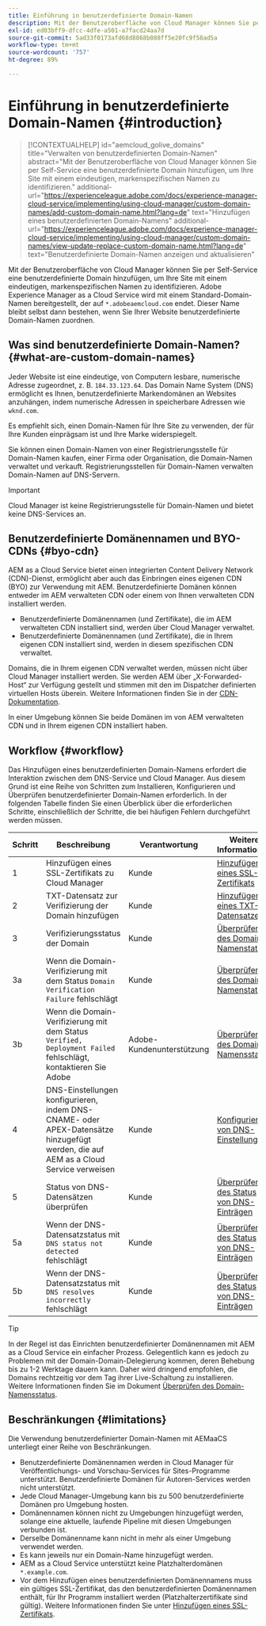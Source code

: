 ```yaml
---
title: Einführung in benutzerdefinierte Domain-Namen
description: Mit der Benutzeroberfläche von Cloud Manager können Sie per Self-Service eine benutzerdefinierte Domain hinzufügen, um Ihre Site mit einem eindeutigen, markenspezifischen Namen zu identifizieren.
exl-id: ed03bff9-dfcc-4dfe-a501-a7facd24aa7d
source-git-commit: 5ad33f0173afd68d8868b088ff5e20fc9f58ad5a
workflow-type: tm+mt
source-wordcount: '757'
ht-degree: 89%

---
```



# Einführung in benutzerdefinierte Domain-Namen {#introduction}

>[!CONTEXTUALHELP]
>id="aemcloud_golive_domains"
>title="Verwalten von benutzerdefinierten Domain-Namen"
>abstract="Mit der Benutzeroberfläche von Cloud Manager können Sie per Self-Service eine benutzerdefinierte Domain hinzufügen, um Ihre Site mit einem eindeutigen, markenspezifischen Namen zu identifizieren."
>additional-url="https://experienceleague.adobe.com/docs/experience-manager-cloud-service/implementing/using-cloud-manager/custom-domain-names/add-custom-domain-name.html?lang=de" text="Hinzufügen eines benutzerdefinierten Domain-Namens"
>additional-url="https://experienceleague.adobe.com/docs/experience-manager-cloud-service/implementing/using-cloud-manager/custom-domain-names/view-update-replace-custom-domain-name.html?lang=de" text="Benutzerdefinierte Domain-Namen anzeigen und aktualisieren"

Mit der Benutzeroberfläche von Cloud Manager können Sie per Self-Service eine benutzerdefinierte Domain hinzufügen, um Ihre Site mit einem eindeutigen, markenspezifischen Namen zu identifizieren. Adobe Experience Manager as a Cloud Service wird mit einem Standard-Domain-Namen bereitgestellt, der auf `*.adobeaemcloud.com` endet. Dieser Name bleibt selbst dann bestehen, wenn Sie Ihrer Website benutzerdefinierte Domain-Namen zuordnen.

## Was sind benutzerdefinierte Domain-Namen? {#what-are-custom-domain-names}

Jeder Website ist eine eindeutige, von Computern lesbare, numerische Adresse zugeordnet, z. B. `184.33.123.64`. Das Domain Name System (DNS) ermöglicht es Ihnen, benutzerdefinierte Markendomänen an Websites anzuhängen, indem numerische Adressen in speicherbare Adressen wie `wknd.com`.

Es empfiehlt sich, einen Domain-Namen für Ihre Site zu verwenden, der für Ihre Kunden einprägsam ist und Ihre Marke widerspiegelt.

Sie können einen Domain-Namen von einer Registrierungsstelle für Domain-Namen kaufen, einer Firma oder Organisation, die Domain-Namen verwaltet und verkauft. Registrierungsstellen für Domain-Namen verwalten Domain-Namen auf DNS-Servern.

>[!IMPORTANT]
>
>Cloud Manager ist keine Registrierungsstelle für Domain-Namen und bietet keine DNS-Services an.

## Benutzerdefinierte Domänennamen und BYO-CDNs {#byo-cdn}

AEM as a Cloud Service bietet einen integrierten Content Delivery Network (CDN)-Dienst, ermöglicht aber auch das Einbringen eines eigenen CDN (BYO) zur Verwendung mit AEM. Benutzerdefinierte Domänen können entweder im AEM verwalteten CDN oder einem von Ihnen verwalteten CDN installiert werden.

* Benutzerdefinierte Domänennamen (und Zertifikate), die im AEM verwalteten CDN installiert sind, werden über Cloud Manager verwaltet.
* Benutzerdefinierte Domänennamen (und Zertifikate), die in Ihrem eigenen CDN installiert sind, werden in diesem spezifischen CDN verwaltet.

Domains, die in Ihrem eigenen CDN verwaltet werden, müssen nicht über Cloud Manager installiert werden. Sie werden AEM über „X-Forwarded-Host“ zur Verfügung gestellt und stimmen mit den im Dispatcher definierten virtuellen Hosts überein. Weitere Informationen finden Sie in der [CDN-Dokumentation](/help/implementing/dispatcher/cdn.md).

In einer Umgebung können Sie beide Domänen im von AEM verwalteten CDN und in Ihrem eigenen CDN installiert haben.

## Workflow {#workflow}

Das Hinzufügen eines benutzerdefinierten Domain-Namens erfordert die Interaktion zwischen dem DNS-Service und Cloud Manager. Aus diesem Grund ist eine Reihe von Schritten zum Installieren, Konfigurieren und Überprüfen benutzerdefinierter Domain-Namen erforderlich. In der folgenden Tabelle finden Sie einen Überblick über die erforderlichen Schritte, einschließlich der Schritte, die bei häufigen Fehlern durchgeführt werden müssen.

| Schritt | Beschreibung | Verantwortung | Weitere Informationen |
|--- |--- |--- |---|
| 1 | Hinzufügen eines SSL-Zertifikats zu Cloud Manager | Kunde | [Hinzufügen eines SSL-Zertifikats](/help/implementing/cloud-manager/managing-ssl-certifications/add-ssl-certificate.md) |
| 2 | TXT-Datensatz zur Verifizierung der Domain hinzufügen | Kunde | [Hinzufügen eines TXT-Datensatzes](/help/implementing/cloud-manager/custom-domain-names/add-text-record.md) |
| 3 | Verifizierungsstatus der Domain | Kunde | [Überprüfen des Domain-Namenstatus](/help/implementing/cloud-manager/custom-domain-names/check-domain-name-status.md) |
| 3a | Wenn die Domain-Verifizierung mit dem Status `Domain Verification Failure` fehlschlägt | Kunde | [Überprüfen des Domain-Namenstatus](/help/implementing/cloud-manager/custom-domain-names/check-domain-name-status.md) |
| 3b | Wenn die Domain-Verifizierung mit dem Status `Verified, Deployment Failed` fehlschlägt, kontaktieren Sie Adobe | Adobe-Kundenunterstützung | [Überprüfen des Domain-Namensstatus](/help/implementing/cloud-manager/custom-domain-names/check-domain-name-status.md) |
| 4 | DNS-Einstellungen konfigurieren, indem DNS-CNAME- oder APEX-Datensätze hinzugefügt werden, die auf AEM as a Cloud Service verweisen | Kunde | [Konfigurieren von DNS-Einstellungen](/help/implementing/cloud-manager/custom-domain-names/configure-dns-settings.md) |
| 5 | Status von DNS-Datensätzen überprüfen | Kunde | [Überprüfen des Status von DNS-Einträgen](/help/implementing/cloud-manager/custom-domain-names/check-dns-record-status.md) |
| 5a | Wenn der DNS-Datensatzstatus mit `DNS status not detected` fehlschlägt | Kunde | [Überprüfen des Status von DNS-Einträgen](/help/implementing/cloud-manager/custom-domain-names/check-dns-record-status.md) |
| 5b | Wenn der DNS-Datensatzstatus mit `DNS resolves incorrectly` fehlschlägt | Kunde | [Überprüfen des Status von DNS-Einträgen](/help/implementing/cloud-manager/custom-domain-names/check-dns-record-status.md) |

>[!TIP]
>
>In der Regel ist das Einrichten benutzerdefinierter Domänennamen mit AEM as a Cloud Service ein einfacher Prozess. Gelegentlich kann es jedoch zu Problemen mit der Domain-Domain-Delegierung kommen, deren Behebung bis zu 1-2 Werktage dauern kann. Daher wird dringend empfohlen, die Domains rechtzeitig vor dem Tag ihrer Live-Schaltung zu installieren. Weitere Informationen finden Sie im Dokument [Überprüfen des Domain-Namensstatus](/help/implementing/cloud-manager/custom-domain-names/check-domain-name-status.md).

## Beschränkungen {#limitations}

Die Verwendung benutzerdefinierter Domain-Namen mit AEMaaCS unterliegt einer Reihe von Beschränkungen.

* Benutzerdefinierte Domänennamen werden in Cloud Manager für Veröffentlichungs- und Vorschau-Services für Sites-Programme unterstützt. Benutzerdefinierte Domänen für Autoren-Services werden nicht unterstützt.
* Jede Cloud Manager-Umgebung kann bis zu 500 benutzerdefinierte Domänen pro Umgebung hosten.
* Domänennamen können nicht zu Umgebungen hinzugefügt werden, solange eine aktuelle, laufende Pipeline mit diesen Umgebungen verbunden ist.
* Derselbe Domänenname kann nicht in mehr als einer Umgebung verwendet werden.
* Es kann jeweils nur ein Domain-Name hinzugefügt werden.
* AEM as a Cloud Service unterstützt keine Platzhalterdomänen `*.example.com`.
* Vor dem Hinzufügen eines benutzerdefinierten Domänennamens muss ein gültiges SSL-Zertifikat, das den benutzerdefinierten Domänennamen enthält, für Ihr Programm installiert werden (Platzhalterzertifikate sind gültig). Weitere Informationen finden Sie unter [Hinzufügen eines SSL-Zertifikats](/help/implementing/cloud-manager/managing-ssl-certifications/add-ssl-certificate.md).
